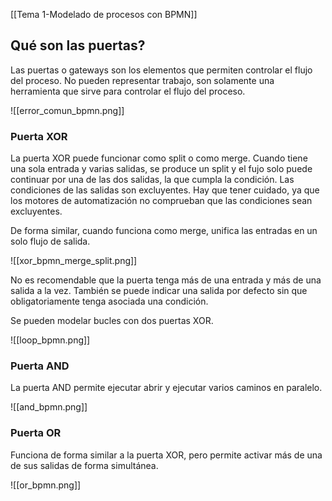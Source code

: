 [[Tema 1-Modelado de procesos con BPMN]]

## Qué son las puertas?
Las puertas o gateways son los elementos que permiten controlar el flujo del proceso. No pueden representar trabajo, son solamente una herramienta que sirve para controlar el flujo del proceso.

![[error_comun_bpmn.png]]

### Puerta XOR
La puerta XOR puede funcionar como split o como merge. Cuando tiene una sola entrada y varias salidas, se produce un split y el fujo solo puede continuar por una de las dos salidas, la que cumpla la condición. Las condiciones de las salidas son excluyentes. Hay que tener cuidado, ya que los motores de automatización no comprueban que las condiciones sean excluyentes. 

De forma similar, cuando funciona como merge, unifica las entradas en un solo flujo de salida.

![[xor_bpmn_merge_split.png]]

No es recomendable que la puerta tenga más de una entrada y más de una salida a la vez. También se puede indicar una salida por defecto sin que obligatoriamente tenga asociada una condición.

Se pueden modelar bucles con dos puertas XOR.

![[loop_bpmn.png]]

### Puerta AND
La puerta AND permite ejecutar abrir y ejecutar varios caminos en paralelo. 

![[and_bpmn.png]]

### Puerta OR
Funciona de forma similar a la puerta XOR, pero permite activar más de una de sus salidas de forma simultánea.

![[or_bpmn.png]]
